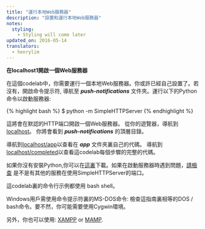```yaml
---
title: "運行本地Web服務器"
description: "設置和運行本地Web服務器"
notes:
  styling:
    - Styling will come later
updated_on: 2016-05-14
translators:
  - henrylim  
---
```


**在localhost1開啟一個Web服務器**

在這個codelab中，你需要運行一個本地Web服務器。你或許已經自己設置了。若沒有，開啟命令提示符,
導航至 **_push-notifications_** 文件夾。運行以下的Python命令以啟動服務器:

{% highlight bash %}
$ python -m SimpleHTTPServer
{% endhighlight %}

這將會在默認的HTTP端口開啟一個Web服務器。
從你的遊覽器，導航到[localhost](http://localhost)。
你將會看到 **_push-notifications_** 的頂層目錄。

導航到[localhost/app](http://localhost/app)以查看在 **_app_** 文件夾裏自己的代碼。
導航到[localhost/completed](http://localhost/completed)以查看這codelab每個步驟的完整的代碼。

如果你沒有安裝Python,你可以在[這裏](https://www.python.org/downloads/)下載。如果在啟動服務器時遇到問題，[請檢查](https://www.google.com/search?q=what+is+using+port) 是不是有其他的服務在使用SimpleHTTPServer的端口。

這codelab裏的命令行示例都使用 bash shell。

Windows用戶需使用命令提示符裏的MS-DOS命令: 檢查這指南裏相等的DOS / bash命令。要不然，你可能需要使用Cygwin環境。

另外，你也可以使用: [XAMPP](https://www.apachefriends.org/index.html) or [MAMP](https://www.mamp.info/en/).
